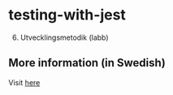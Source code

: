 # testing-with-jest
6. Utvecklingsmetodik (labb)

## More information (in Swedish)
Visit [here](https://mau-webb.github.io/resurser/da395a-vt22/6-utvecklingsmetodik/i1/#del-0-l%C3%A4r-k%C3%A4nna-terminalen)
